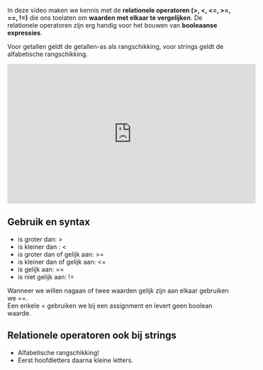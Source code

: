In deze video maken we kennis met de <b>relationele operatoren (>, <, <=, >=, ==, !=)</b> die ons toelaten om <b>waarden met elkaar te vergelijken</b>. De relationele operatoren zijn erg handig voor het bouwen van <b>booleaanse expressies</b>.

Voor getallen geldt de getallen-as als rangschikking, voor strings geldt de alfabetische rangschikking.

<div align="center">
  <iframe width="560" height="315" src="https://www.youtube.com/embed/o0mhTdb4mLU" title="YouTube video player" frameborder="0" allow="accelerometer; autoplay; clipboard-write; encrypted-media; gyroscope; picture-in-picture; web-share" allowfullscreen></iframe>
</div>

## Gebruik en syntax
* is groter dan: >
* is kleiner dan : <
* is groter dan of gelijk aan: >=
* is kleiner dan of gelijk aan: <=
* is gelijk aan: ==
* is niet gelijk aan: !=

<div class="callout callout-danger">
  Wanneer we willen nagaan of twee waarden gelijk zijn aan elkaar gebruiken we ==.<br>
  Een enkele = gebruiken we bij een assignment en levert geen boolean waarde.
</div>

## Relationele operatoren ook bij strings
* Alfabetische rangschikking!
* Eerst hoofdletters daarna kleine letters.
